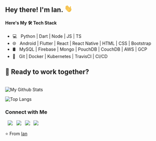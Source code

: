 <h2> Hey there! I'm Ian. <img src="https://raw.githubusercontent.com/Ian-Kibet/Ian-Kibet/master/Hi.gif" width="25"></h2>

<h4>Here's My 🛠 Tech Stack</h4>

- 💻 &nbsp; Python | Dart | Node | JS | TS
- 🌐 &nbsp; Android | Flutter | React | React Native | HTML | CSS | Bootstrap  
- 🛢 &nbsp; MySQL | Firebase | Mongo | PouchDB | CouchDB | AWS | GCP
- 🔧 &nbsp; Git | Docker | Kubernetes | TravisCI | CI/CD

## 🙂 Ready to work together?

<br>

<img align="center" src="https://github-readme-stats.vercel.app/api?username=Ian-Kibet&include_all_commits=true&count_private=true&show_icons=true&line_height=20&title_color=7A7ADB&icon_color=2234AE&text_color=D3D3D3&bg_color=0,000000,130F40" alt="My Github Stats">

</br>

![Top Langs](https://github-readme-stats.vercel.app/api/top-langs/?username=Ian-Kibet&layout=compact&text_color=daf7dc&bg_color=151515)

<h3> Connect with Me </h3>

<p align="left">
&nbsp; <a href="https://twitter.com/Ian__Kibet" target="_blank" rel="noopener noreferrer"><img src="https://img.icons8.com/plasticine/100/000000/twitter.png" width="50" /></a>  
&nbsp; <a href="https://www.instagram.com/vue.analytics/" target="_blank" rel="noopener noreferrer"><img src="https://img.icons8.com/plasticine/100/000000/instagram-new.png" width="50" /></a>  
&nbsp; <a href="https://www.linkedin.com/in/its_ian/" target="_blank" rel="noopener noreferrer"><img src="https://img.icons8.com/plasticine/100/000000/linkedin.png" width="50" /></a>
&nbsp; <a href="mailto:ikibet@ya.ru" target="_blank" rel="noopener noreferrer"><img src="https://img.icons8.com/plasticine/100/000000/gmail.png"  width="50" /></a>
</p>

⭐️ From [Ian](https://github.com/Ian-Kibet)
